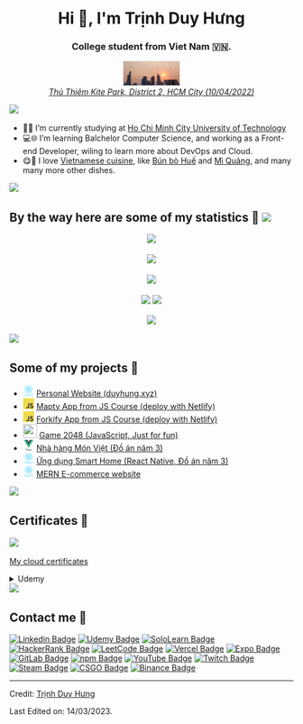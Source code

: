 <h1 align="center">Hi 👋, I'm Trịnh Duy Hưng</h1>
<h3 align="center">College student from Viet Nam 🇻🇳. </h3>

<p align="center">
<!--   <img src="./Pictures/bitexco.jpg" style="max-width: 100px;"> -->
  <img src="./Pictures/twilight.jpg" style="max-width: 100px;">
  <br/>
<!--   <a href="https://goo.gl/maps/ZaKP4pWC1drZwviH6"><i>Thủ Thiêm Kite Park, District 2, HCM City (14/03/2022)</i></a> -->
  <a href="https://goo.gl/maps/ZaKP4pWC1drZwviH6"><i>Thủ Thiêm Kite Park, District 2, HCM City (10/04/2022)</i></a>
<!--   [Ho Chi Minh City University of Technology](https://goo.gl/maps/ZaKP4pWC1drZwviH6)  -->
</p>
  
<img src="https://user-images.githubusercontent.com/73097560/115834477-dbab4500-a447-11eb-908a-139a6edaec5c.gif">

- 📖🏫 I’m currently studying at [Ho Chi Minh City University of Technology](https://www.google.com/search?q=Ho+Chi+Minh+City+University+of+Technology) 
- 💻🌐 I’m learning Balchelor Computer Science, and working as a Front-end Developer, wiling to learn more about DevOps and Cloud.
- 😋🥗 I love [Vietnamese cuisine](https://www.google.com/search?client=firefox-b-d&q=vietnam+cuisine), like [Bún bò Huế](https://www.google.com/search?q=b%C3%BAn+b%C3%B2+hu%E1%BA%BF) and [Mì Quảng](https://www.google.com/search?q=m%C3%AC+qu%E1%BA%A3ng), and many many more other dishes.



<img src="https://user-images.githubusercontent.com/73097560/115834477-dbab4500-a447-11eb-908a-139a6edaec5c.gif">

## By the way here are some of my statistics 🚀  <img src="https://komarev.com/ghpvc/?username=HUNG-rushb">
<p align="center">
  
<!--   ![DuyHung's github stats](https://github-readme-stats.vercel.app/api?username=HUNG-rushb&show_icons=true&theme=tokyonight) -->
<!--   <img src="https://github-readme-stats.vercel.app/api?username=HUNG-rushb&show_icons=true&theme=tokyonight" /> -->
<!--   <img src="https://hung-git-stat2.vercel.app/api?username=HUNG-rushb&show_icons=true&theme=tokyonight" /> -->
   <img src="https://github.com/HUNG-rushb/hung-stat-vip/blob/master/generated/overview.svg"/>
   
  </br>
  </br>
  
  <img src="https://github-readme-streak-stats.herokuapp.com?user=HUNG-rushb&theme=react&hide_border=true&border_radius=5.5&date_format=M%20j%5B%2C%20Y%5D"/>
<!--   <img src="https://hung-streak-stat.herokuapp.com/?user=HUNG-rushb&theme=tokyonight"/> -->
   
  </br>
  </br>
  
   <img src="https://awesome-github-stats.azurewebsites.net/user-stats/HUNG-rushb?cardType=level-alternate&theme=react&preferLogin=true"/>
  
  </br>
  </br>

<!--   <img src="https://github-readme-stats.vercel.app/api/top-langs/?username=HUNG-rushb&theme=tokyonight&layout=compact&langs_count=10" /> -->
<!--   <img src="https://hung-git-stat2.vercel.app/api/top-langs/?username=HUNG-rushb&theme=tokyonight&layout=compact&langs_count=10" /> -->
  <img src="https://github.com/HUNG-rushb/hung-stat-vip/blob/master/generated/languages.svg"/>
  <img src="https://github-profile-trophy.vercel.app/?username=HUNG-rushb&theme=discord&row=2&column=4" />
  
<!--   <img src="https://github-profile-trophy.vercel.app/?username=HUNG-rushb&theme=tokyonight&rank=SECRET,S,AA,A&row=2&column=3" /> -->
  
  </br>
  </br>
  

  <img src="https://github-readme-activity-graph.cyclic.app/graph?username=HUNG-rushb&theme=react" />
<!--   <img src="https://activity-graph.herokuapp.com/graph?username=HUNG-rushb&theme=react-dark" /> -->
<!--   <img src="https://activity-graph.herokuapp.com/graph?username=HUNG-rushb&bg_color=1F222E&color=F8D866&line=F85D7F&point=FFFFFF" /> -->
  
</p>

<img src="https://user-images.githubusercontent.com/73097560/115834477-dbab4500-a447-11eb-908a-139a6edaec5c.gif">


  
<!-- ## Finished or Learning Course 🎓
<details>
    <summary>Web (Udemy)</summary><br/>

-  <img src="https://raw.githubusercontent.com/devicons/devicon/master/icons/html5/html5-original-wordmark.svg" width="20" height="20"/> [Build Responsive Real-World Websites with HTML and CSS](https://www.udemy.com/course/design-and-develop-a-killer-website-with-html5-and-css3/)
-  <img src="https://raw.githubusercontent.com/devicons/devicon/master/icons/css3/css3-original-wordmark.svg" width="20" height="20"/> [CSS - The Complete Guide 2022 (incl. Flexbox, Grid & Sass)](https://www.udemy.com/course/css-the-complete-guide-incl-flexbox-grid-sass/)
-  <img src="https://raw.githubusercontent.com/devicons/devicon/master/icons/sass/sass-original.svg" width="20" height="20"/> [Advanced CSS and Sass: Flexbox, Grid, Animations and More!](https://www.udemy.com/course/advanced-css-and-sass/)
-  <img src="https://raw.githubusercontent.com/devicons/devicon/master/icons/mysql/mysql-original-wordmark.svg"  width="20" height="20"/> [The Ultimate MySQL Bootcamp: Go from SQL Beginner to Expert](https://www.udemy.com/course/the-ultimate-mysql-bootcamp-go-from-sql-beginner-to-expert/)
-  <img src="https://raw.githubusercontent.com/devicons/devicon/master/icons/nodejs/nodejs-original-wordmark.svg" width="20" height="20"/>  <img src="https://raw.githubusercontent.com/devicons/devicon/master/icons/mongodb/mongodb-original-wordmark.svg"  width="20" height="20"/> <img src="https://raw.githubusercontent.com/devicons/devicon/master/icons/express/express-original-wordmark.svg" width="20" height="20"/> [Node.js, Express, MongoDB & More: The Complete Bootcamp 2022](https://www.udemy.com/course/nodejs-express-mongodb-bootcamp/)
-  <img src="https://raw.githubusercontent.com/devicons/devicon/master/icons/javascript/javascript-original.svg"  width="20" height="20"/> [The Complete JavaScript Course 2022: From Zero to Expert!](https://www.udemy.com/course/the-complete-javascript-course/)
-  <img src="https://raw.githubusercontent.com/devicons/devicon/master/icons/typescript/typescript-original.svg"  width="20" height="20"/> [Understanding TypeScript - 2022 Edition](https://www.udemy.com/course/understanding-typescript/)
-  <img src="https://raw.githubusercontent.com/devicons/devicon/master/icons/react/react-original-wordmark.svg"  width="20" height="20"/> [React - The Complete Guide (incl Hooks, React Router, Redux)](https://www.udemy.com/course/react-the-complete-guide-incl-redux/)
-  <img src="https://raw.githubusercontent.com/devicons/devicon/master/icons/vuejs/vuejs-original-wordmark.svg"  width="20" height="20"/> [Vue - The Complete Guide (incl. Router & Composition API)](https://www.udemy.com/course/vuejs-2-the-complete-guide/)
-  <img src="https://raw.githubusercontent.com/devicons/devicon/master/icons/docker/docker-original-wordmark.svg"  width="20" height="20"/> <img src="https://www.vectorlogo.zone/logos/kubernetes/kubernetes-icon.svg"  width="20" height="20"/> [Docker & Kubernetes: The Practical Guide [2022 Edition]](https://www.udemy.com/course/docker-kubernetes-the-practical-guide/)
  
 </details>
 
 <details>
    <summary>Mobile (Udemy)</summary><br/>

-  <img src="https://reactnative.dev/img/header_logo.svg"  width="20" height="20"/> [React Native - The Practical Guide](https://www.udemy.com/course/react-native-the-practical-guide/)
  
 </details>

<img src="https://user-images.githubusercontent.com/73097560/115834477-dbab4500-a447-11eb-908a-139a6edaec5c.gif"> -->

## Some of my projects 📁
- <img src="https://raw.githubusercontent.com/devicons/devicon/master/icons/react/react-original-wordmark.svg"  width="20" height="20"/> [Personal Website (duyhung.xyz)](https://duyhung.xyz)
- <img src="https://raw.githubusercontent.com/devicons/devicon/master/icons/javascript/javascript-original.svg"  width="20" height="20"/> [Mapty App from JS Course (deploy with Netlify)](https://java-script-learning.vercel.app/)
- <img src="https://raw.githubusercontent.com/devicons/devicon/master/icons/javascript/javascript-original.svg"  width="20" height="20"/> [Forkify App from JS Course (deploy with Netlify)](https://cool-souffle-b27fbd.netlify.app/)
- <img src="https://play-lh.googleusercontent.com/PqQTAYAzJII7d8VJbHSp3HVbKdmCl0iVSLZ1uzuvNPX5bJnrhWE9tAz_XQuEvGULg50"  width="25" height="25"/> [Game 2048 (JavaScript, Just for fun)](https://2048-hung.vercel.app/)
- <img src="https://raw.githubusercontent.com/devicons/devicon/master/icons/vuejs/vuejs-original-wordmark.svg"  width="20" height="20"/> [Nhà hàng Món Việt (Đồ án năm 3)](https://project-software-technology-bku-2021.vercel.app/home)
- <img src="https://raw.githubusercontent.com/devicons/devicon/master/icons/react/react-original-wordmark.svg"  width="20" height="20"/> [Ứng dụng Smart Home (React Native, Đồ án năm 3)](https://expo.dev/@hung.trinhrushbcyka/smart-home?serviceType=classic&distribution=expo-go)
- <img src="https://raw.githubusercontent.com/devicons/devicon/master/icons/react/react-original-wordmark.svg"  width="20" height="20"/> [MERN E-commerce website](https://hungmernshop.herokuapp.com/)



<img src="https://user-images.githubusercontent.com/73097560/115834477-dbab4500-a447-11eb-908a-139a6edaec5c.gif">

## Certificates 📜
[![](https://skillicons.dev/icons?i=aws,azure&perline=3)](https://www.credly.com/users/duy-hung-trinh)

[My cloud certificates](https://www.credly.com/users/duy-hung-trinh)

<!-- [![My Skills](https://skillicons.dev/icons?i=aws,gcp,azure,react,vue,flutter&perline=3)](https://skillicons.dev) -->


<details>
    <summary>Udemy</summary><br/>
  
-  [Git](https://www.udemy.com/certificate/UC-fec869f1-cb48-4a03-b2d1-3930b8717953/)
-  [Web design](https://www.udemy.com/certificate/UC-b9d97781-7eab-486c-bcfb-b1aba8036025/)
-  [ReactJS](https://www.udemy.com/certificate/UC-7868e56b-d41c-42bf-88e4-cf58d43eaea5/)
-  [JavaScript](https://www.udemy.com/certificate/UC-130f9471-7466-4357-8715-3a090a250901/)
-  [CSS](https://drive.google.com/file/d/1SLIl2w9MLHn-ELcM0HpfEIYhYHn_L1mp/view?usp=sharing)
<!-- -  [Styled Components](https://drive.google.com/file/d/1KQJoUJz_ONAFh11VgKoh0e17O837C-W-/view?usp=sharing) -->
</details>
  
  <!-- 
<details>
    <summary>Amazon Web Service</summary><br/>
  
-  [AWS Cloud Practitioner CLF-01](https://drive.google.com/file/d/1l4YLX_M5P5fUCzPv_p6tA5UTB3DjzpZ5/view?usp=sharing)
  
</details>

<details>
    <summary>Microsoft Azure</summary><br/>
  
-  [Azure Fundamentals AZ-900](https://drive.google.com/file/d/1PNijNlGxvb1ZxjG-MoQT6gXi-89FLwGb/view?usp=sharing)
  
</details> -->
 




<img src="https://user-images.githubusercontent.com/73097560/115834477-dbab4500-a447-11eb-908a-139a6edaec5c.gif">

## Contact me 📇

<!-- [![Facebook Badge](https://img.shields.io/badge/Facebook-1877F2?style=for-the-badge&logo=facebook&logoColor=white)](https://www.facebook.com/duyhung.chase/) -->
<!-- [![Reddit Badge](https://img.shields.io/badge/Reddit-FF4500?style=for-the-badge&logo=reddit&logoColor=white)](https://www.reddit.com/user/DuyHungVN) -->
[![Linkedin Badge](https://img.shields.io/badge/LinkedIn-0077B5?style=for-the-badge&logo=linkedin&logoColor=white)](https://www.linkedin.com/in/hayden-trinh/)
[![Udemy Badge](https://img.shields.io/badge/Udemy-EC5252?style=for-the-badge&logo=Udemy&logoColor=white)](https://www.udemy.com/user/hung-trinh-19/)
[![SoloLearn Badge](https://img.shields.io/badge/-Sololearn-3a464b?style=for-the-badge&logo=Sololearn&logoColor=white)](https://www.sololearn.com/profile/14650943)
[![HackerRank Badge](https://img.shields.io/badge/-Hackerrank-2EC866?style=for-the-badge&logo=HackerRank&logoColor=white)](https://www.hackerrank.com/tdhtp2016)
[![LeetCode Badge](https://img.shields.io/badge/-LeetCode-FFA116?style=for-the-badge&logo=LeetCode&logoColor=black)](https://leetcode.com/user0723HE/)
[![Vercel Badge](https://img.shields.io/badge/Vercel-000000?style=for-the-badge&logo=vercel&logoColor=white)](https://vercel.com/hung-rushb)
[![Expo Badge](https://img.shields.io/badge/Expo-1B1F23?style=for-the-badge&logo=expo&logoColor=white)](https://expo.dev/@hung.trinhrushbcyka)
[![GitLab Badge](https://img.shields.io/badge/GitLab-330F63?style=for-the-badge&logo=gitlab&logoColor=white)](https://gitlab.com/HUNG-rushb)
[![npm Badge](https://img.shields.io/badge/npm-CB3837?style=for-the-badge&logo=npm&logoColor=white)](https://www.npmjs.com/~duyhungvn)
[![YouTube Badge](https://img.shields.io/badge/YouTube-FF0000?style=for-the-badge&logo=youtube&logoColor=white)](https://www.youtube.com/channel/UCgHEoBQixaDYW8AyVeA9yoQ)
[![Twitch Badge](https://img.shields.io/badge/Twitch-9146FF?style=for-the-badge&logo=twitch&logoColor=white)](https://www.facebook.com/duyhung.chase/)
[![Steam Badge](https://img.shields.io/badge/Steam-000000?style=for-the-badge&logo=steam&logoColor=white)](https://steamcommunity.com/id/hungrushbcyka/)
[![CSGO Badge](https://img.shields.io/badge/Counter_Strike-000000?style=for-the-badge&logo=counter-strike&logoColor=white)](https://steamcommunity.com/id/hungrushbcyka/)
[![Binance Badge](https://img.shields.io/badge/Binance-FCD535?style=for-the-badge&logo=binance&logoColor=white)]()

<!-- <p align='center'>
  <img src="https://i.gifer.com/origin/08/089af74235a38edcc7b433321f0a5472_w200.gif" style="max-width: 100px;"> 
</p> -->

<!-- 
[![Gmail Badge](https://img.shields.io/badge/Gmail-D14836?style=for-the-badge&logo=gmail&logoColor=white)](       )

[![Messenger Badge](https://img.shields.io/badge/Messenger-00B2FF?style=for-the-badge&logo=messenger&logoColor=white)](       )

[![Telegram Badge](https://img.shields.io/badge/Telegram-2CA5E0?style=for-the-badge&logo=telegram&logoColor=white)](       ) -->



------
Credit: [Trịnh Duy Hưng](https://github.com/HUNG-rushb)

Last Edited on: 14/03/2023.







